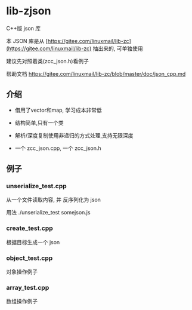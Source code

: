 <A name="readme_md" id="readme_md"></A>

# lib-zjson

C++版 json 库

本 JSON 库是从 [https://gitee.com/linuxmail/lib-zc](https://gitee.com/linuxmail/lib-zc) 抽出来的,
可单独使用

建议先对照着类(zcc_json.h)看例子

帮助文档 https://gitee.com/linuxmail/lib-zc/blob/master/doc/json_cpp.md

## 介绍

* 借用了vector和map, 学习成本非常低

* 结构简单,只有一个类

* 解析/深度复制使用非递归的方式处理,支持无限深度

* 一个 zcc\_json.cpp, 一个 zcc\_json.h


## 例子

### unserialize_test.cpp

从一个文件读取内容, 并 反序列化为 json

用法 ./unserialize_test somejson.js
 
### create\_test.cpp

根据目标生成一个 json

### object_test.cpp

对象操作例子

### array_test.cpp

数组操作例子

